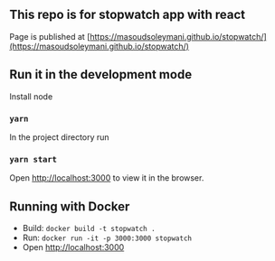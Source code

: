 ## This repo is for stopwatch app with react
Page is published at [https://masoudsoleymani.github.io/stopwatch/](https://masoudsoleymani.github.io/stopwatch/)

## Run it in the development mode

Install node 

### `yarn`

In the project directory run

### `yarn start`

Open [http://localhost:3000](http://localhost:3000) to view it in the browser.


## Running with Docker
  * Build: `docker build -t stopwatch .`
  * Run: `docker run -it -p 3000:3000 stopwatch`
  * Open [http://localhost:3000](http://localhost:3000)

